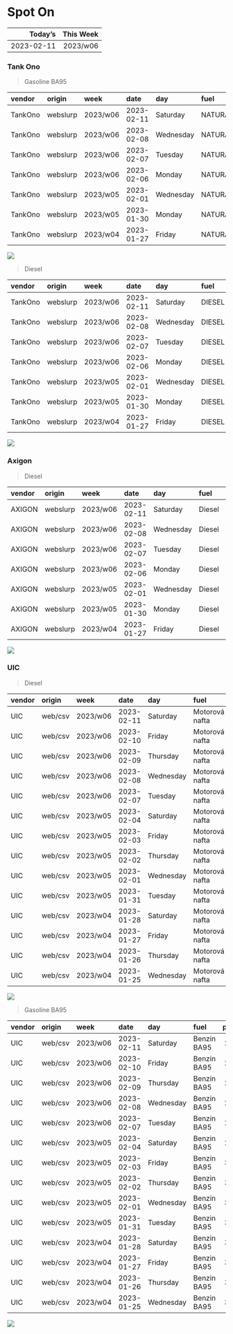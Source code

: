 Spot On
================

|    Today’s | This Week |
|-----------:|----------:|
| 2023-02-11 |  2023/w06 |

### Tank Ono

> Gasoline BA95

| vendor  | origin   | week     | date       | day       | fuel      | price | PriceVAT |
|:--------|:---------|:---------|:-----------|:----------|:----------|------:|---------:|
| TankOno | webslurp | 2023/w06 | 2023-02-11 | Saturday  | NATURAL95 | 29.67 |     35.9 |
| TankOno | webslurp | 2023/w06 | 2023-02-08 | Wednesday | NATURAL95 | 29.67 |     35.9 |
| TankOno | webslurp | 2023/w06 | 2023-02-07 | Tuesday   | NATURAL95 | 29.67 |     35.9 |
| TankOno | webslurp | 2023/w06 | 2023-02-06 | Monday    | NATURAL95 | 30.17 |     36.5 |
| TankOno | webslurp | 2023/w05 | 2023-02-01 | Wednesday | NATURAL95 | 30.17 |     36.5 |
| TankOno | webslurp | 2023/w05 | 2023-01-30 | Monday    | NATURAL95 | 30.17 |     36.5 |
| TankOno | webslurp | 2023/w04 | 2023-01-27 | Friday    | NATURAL95 | 29.67 |     35.9 |

<img src="SpotOn_files/figure-gfm/tono-ba95-1.png" style="display: block; margin: auto auto auto 0;" />

> Diesel

| vendor  | origin   | week     | date       | day       | fuel   | price | PriceVAT |
|:--------|:---------|:---------|:-----------|:----------|:-------|------:|---------:|
| TankOno | webslurp | 2023/w06 | 2023-02-11 | Saturday  | DIESEL | 28.02 |     33.9 |
| TankOno | webslurp | 2023/w06 | 2023-02-08 | Wednesday | DIESEL | 28.02 |     33.9 |
| TankOno | webslurp | 2023/w06 | 2023-02-07 | Tuesday   | DIESEL | 28.02 |     33.9 |
| TankOno | webslurp | 2023/w06 | 2023-02-06 | Monday    | DIESEL | 29.34 |     35.5 |
| TankOno | webslurp | 2023/w05 | 2023-02-01 | Wednesday | DIESEL | 29.67 |     35.9 |
| TankOno | webslurp | 2023/w05 | 2023-01-30 | Monday    | DIESEL | 29.67 |     35.9 |
| TankOno | webslurp | 2023/w04 | 2023-01-27 | Friday    | DIESEL | 29.67 |     35.9 |

<img src="SpotOn_files/figure-gfm/tono-diesel-1.png" style="display: block; margin: auto auto auto 0;" />

### Axigon

> Diesel

| vendor | origin   | week     | date       | day       | fuel   | price | PriceVAT |
|:-------|:---------|:---------|:-----------|:----------|:-------|------:|---------:|
| AXIGON | webslurp | 2023/w06 | 2023-02-11 | Saturday  | Diesel |  29.7 |     36.0 |
| AXIGON | webslurp | 2023/w06 | 2023-02-08 | Wednesday | Diesel |  29.7 |     36.0 |
| AXIGON | webslurp | 2023/w06 | 2023-02-07 | Tuesday   | Diesel |  29.7 |     36.0 |
| AXIGON | webslurp | 2023/w06 | 2023-02-06 | Monday    | Diesel |  29.7 |     36.0 |
| AXIGON | webslurp | 2023/w05 | 2023-02-01 | Wednesday | Diesel |  30.8 |     37.3 |
| AXIGON | webslurp | 2023/w05 | 2023-01-30 | Monday    | Diesel |  31.0 |     37.5 |
| AXIGON | webslurp | 2023/w04 | 2023-01-27 | Friday    | Diesel |  31.0 |     37.5 |

<img src="SpotOn_files/figure-gfm/axigon-diesel-1.png" style="display: block; margin: auto auto auto 0;" />

### UIC

> Diesel

| vendor | origin  | week     | date       | day       | fuel           | price | priceVAT |
|:-------|:--------|:---------|:-----------|:----------|:---------------|------:|---------:|
| UIC    | web/csv | 2023/w06 | 2023-02-11 | Saturday  | Motorová nafta |  27.5 |     33.3 |
| UIC    | web/csv | 2023/w06 | 2023-02-10 | Friday    | Motorová nafta |  27.6 |     33.4 |
| UIC    | web/csv | 2023/w06 | 2023-02-09 | Thursday  | Motorová nafta |  27.7 |     33.5 |
| UIC    | web/csv | 2023/w06 | 2023-02-08 | Wednesday | Motorová nafta |  27.7 |     33.5 |
| UIC    | web/csv | 2023/w06 | 2023-02-07 | Tuesday   | Motorová nafta |  27.3 |     33.0 |
| UIC    | web/csv | 2023/w05 | 2023-02-04 | Saturday  | Motorová nafta |  27.6 |     33.4 |
| UIC    | web/csv | 2023/w05 | 2023-02-03 | Friday    | Motorová nafta |  27.8 |     33.6 |
| UIC    | web/csv | 2023/w05 | 2023-02-02 | Thursday  | Motorová nafta |  28.3 |     34.2 |
| UIC    | web/csv | 2023/w05 | 2023-02-01 | Wednesday | Motorová nafta |  28.7 |     34.7 |
| UIC    | web/csv | 2023/w05 | 2023-01-31 | Tuesday   | Motorová nafta |  29.3 |     35.5 |
| UIC    | web/csv | 2023/w04 | 2023-01-28 | Saturday  | Motorová nafta |  29.3 |     35.5 |
| UIC    | web/csv | 2023/w04 | 2023-01-27 | Friday    | Motorová nafta |  29.5 |     35.7 |
| UIC    | web/csv | 2023/w04 | 2023-01-26 | Thursday  | Motorová nafta |  29.8 |     36.1 |
| UIC    | web/csv | 2023/w04 | 2023-01-25 | Wednesday | Motorová nafta |  29.9 |     36.2 |

<img src="SpotOn_files/figure-gfm/uic-diesel-1.png" style="display: block; margin: auto auto auto 0;" />

> Gasoline BA95

| vendor | origin  | week     | date       | day       | fuel        | price | priceVAT |
|:-------|:--------|:---------|:-----------|:----------|:------------|------:|---------:|
| UIC    | web/csv | 2023/w06 | 2023-02-11 | Saturday  | Benzin BA95 |  29.7 |     35.9 |
| UIC    | web/csv | 2023/w06 | 2023-02-10 | Friday    | Benzin BA95 |  29.8 |     36.1 |
| UIC    | web/csv | 2023/w06 | 2023-02-09 | Thursday  | Benzin BA95 |  29.8 |     36.1 |
| UIC    | web/csv | 2023/w06 | 2023-02-08 | Wednesday | Benzin BA95 |  29.7 |     35.9 |
| UIC    | web/csv | 2023/w06 | 2023-02-07 | Tuesday   | Benzin BA95 |  29.5 |     35.7 |
| UIC    | web/csv | 2023/w05 | 2023-02-04 | Saturday  | Benzin BA95 |  29.6 |     35.8 |
| UIC    | web/csv | 2023/w05 | 2023-02-03 | Friday    | Benzin BA95 |  30.0 |     36.3 |
| UIC    | web/csv | 2023/w05 | 2023-02-02 | Thursday  | Benzin BA95 |  30.5 |     36.9 |
| UIC    | web/csv | 2023/w05 | 2023-02-01 | Wednesday | Benzin BA95 |  30.7 |     37.1 |
| UIC    | web/csv | 2023/w05 | 2023-01-31 | Tuesday   | Benzin BA95 |  30.8 |     37.3 |
| UIC    | web/csv | 2023/w04 | 2023-01-28 | Saturday  | Benzin BA95 |  30.9 |     37.4 |
| UIC    | web/csv | 2023/w04 | 2023-01-27 | Friday    | Benzin BA95 |  30.9 |     37.4 |
| UIC    | web/csv | 2023/w04 | 2023-01-26 | Thursday  | Benzin BA95 |  30.7 |     37.1 |
| UIC    | web/csv | 2023/w04 | 2023-01-25 | Wednesday | Benzin BA95 |  30.6 |     37.0 |

<img src="SpotOn_files/figure-gfm/uic-ba95-1.png" style="display: block; margin: auto auto auto 0;" />
